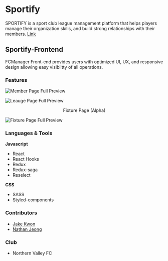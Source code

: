 # Sportify
SPORTIFY is a sport club league management platform that helps players manage their organization skills, and build strong relationships with their members. 
<a href="http://www.sportify.online"><span align="center">Link</span></a>

## Sportify-Frontend
FCManager Front-end provides users with optimized UI, UX, and responsive design allowing easy visibiltty of all operations.

### Features


![Member Page Full Preview](https://user-images.githubusercontent.com/25089799/81843958-612a3380-951c-11ea-9cd0-8f3f6384fb46.png)



![Leauge Page Full Preview](https://user-images.githubusercontent.com/25089799/81843969-638c8d80-951c-11ea-867b-0287ca79cd96.png)

<p align="center">Fixture Page (Alpha)</p>

![Fixture Page Full Preview](https://user-images.githubusercontent.com/25089799/81843951-5f607000-951c-11ea-8069-6c892c5da33b.png)

### Languages & Tools

**Javascript**
* React
* React Hooks
* Redux
* Redux-saga
* Reselect

**CSS**
* SASS
* Styled-components

### Contributors
* [Jake Kwon](https://github.com/FoxeyesJK)
* [Nathan Jeong](https://github.com/HolydayJeong)

### Club
* Northern Valley FC

